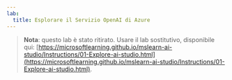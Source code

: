 ```yaml
---
lab:
  title: Esplorare il Servizio OpenAI di Azure
---
```


> **Nota**: questo lab è stato ritirato. Usare il lab sostitutivo, disponibile qui: [https://microsoftlearning.github.io/mslearn-ai-studio/Instructions/01-Explore-ai-studio.html](https://microsoftlearning.github.io/mslearn-ai-studio/Instructions/01-Explore-ai-studio.html).

